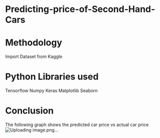 # Predicting-price-of-Second-Hand-Cars

# Methodology
Import Dataset from Kaggle 

# Python Libraries used 
Tensorflow
Numpy
Keras
Matplotlib
Seaborn

# Conclusion
The following graph shows the predicted car price vs actual car price 
![Uploading image.png…]()
